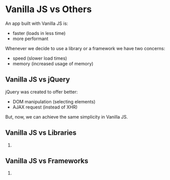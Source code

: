 # Vanilla JS vs Others

An app built with Vanilla JS is:
- faster (loads in less time)
- more performant

Whenever we decide to use a library or a framework we have two concerns:
- speed (slower load times)
- memory (increased usage of memory)


## Vanilla JS vs jQuery

jQuery was created to offer better:
- DOM manipulation (selecting elements)
- AJAX request (instead of XHR)

But, now, we can achieve the same simplicity in Vanilla JS.


## Vanilla JS vs Libraries
1.

## Vanilla JS vs Frameworks
1.


